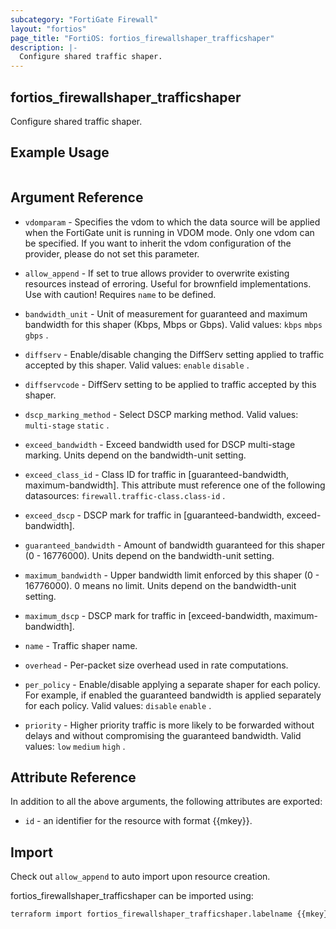 ```yaml
---
subcategory: "FortiGate Firewall"
layout: "fortios"
page_title: "FortiOS: fortios_firewallshaper_trafficshaper"
description: |-
  Configure shared traffic shaper.
---
```


## fortios_firewallshaper_trafficshaper
Configure shared traffic shaper.

## Example Usage

```hcl

```

## Argument Reference
* `vdomparam` - Specifies the vdom to which the data source will be applied when the FortiGate unit is running in VDOM mode. Only one vdom can be specified. If you want to inherit the vdom configuration of the provider, please do not set this parameter.
* `allow_append` - If set to true allows provider to overwrite existing resources instead of erroring. Useful for brownfield implementations. Use with caution! Requires `name` to be defined.

* `bandwidth_unit` - Unit of measurement for guaranteed and maximum bandwidth for this shaper (Kbps, Mbps or Gbps). Valid values: `kbps` `mbps` `gbps` .
* `diffserv` - Enable/disable changing the DiffServ setting applied to traffic accepted by this shaper. Valid values: `enable` `disable` .
* `diffservcode` - DiffServ setting to be applied to traffic accepted by this shaper.
* `dscp_marking_method` - Select DSCP marking method. Valid values: `multi-stage` `static` .
* `exceed_bandwidth` - Exceed bandwidth used for DSCP multi-stage marking. Units depend on the bandwidth-unit setting.
* `exceed_class_id` - Class ID for traffic in [guaranteed-bandwidth, maximum-bandwidth]. This attribute must reference one of the following datasources: `firewall.traffic-class.class-id` .
* `exceed_dscp` - DSCP mark for traffic in [guaranteed-bandwidth, exceed-bandwidth].
* `guaranteed_bandwidth` - Amount of bandwidth guaranteed for this shaper (0 - 16776000). Units depend on the bandwidth-unit setting.
* `maximum_bandwidth` - Upper bandwidth limit enforced by this shaper (0 - 16776000). 0 means no limit. Units depend on the bandwidth-unit setting.
* `maximum_dscp` - DSCP mark for traffic in [exceed-bandwidth, maximum-bandwidth].
* `name` - Traffic shaper name.
* `overhead` - Per-packet size overhead used in rate computations.
* `per_policy` - Enable/disable applying a separate shaper for each policy. For example, if enabled the guaranteed bandwidth is applied separately for each policy. Valid values: `disable` `enable` .
* `priority` - Higher priority traffic is more likely to be forwarded without delays and without compromising the guaranteed bandwidth. Valid values: `low` `medium` `high` .

## Attribute Reference

In addition to all the above arguments, the following attributes are exported:
* `id` - an identifier for the resource with format {{mkey}}.

## Import

Check out `allow_append` to auto import upon resource creation.

fortios_firewallshaper_trafficshaper can be imported using:
```sh
terraform import fortios_firewallshaper_trafficshaper.labelname {{mkey}}
```
